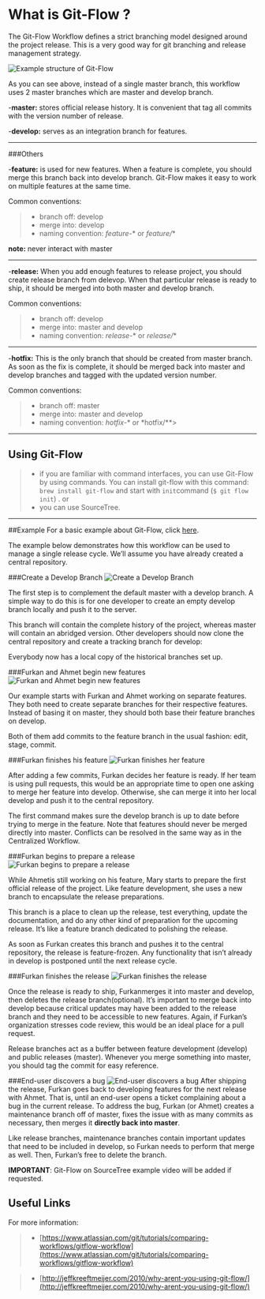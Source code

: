 




What is Git-Flow ?
===================

The Git-Flow Workflow defines a strict branching model designed around the project release. This is a very good way for git branching and release management strategy.

![Example structure of Git-Flow](https://www.atlassian.com/git/images/tutorials/collaborating/comparing-workflows/gitflow-workflow/05.svg)

As you can see above, instead of a single master branch, this workflow uses 2 master branches which are master and develop branch.

-**master:** stores official release history. It is convenient that tag all commits with the version number of release.


-**develop:** serves as an integration branch for features.

----------

###Others

-**feature:** is used for new features. When a feature is complete, you should merge this branch back into develop branch. Git-Flow makes it easy to work on multiple features at the same time.

Common conventions:
>- branch off: develop
>- merge into: develop
>- naming convention: *feature-** or *feature/**

**note:** never interact with master

----------
-**release:** When you add enough features to release project, you should create release branch from delevop. When that particular release is ready to ship, it should be merged into both master and develop branch.

Common conventions:
>- branch off: develop
>- merge into: master and develop
>- naming convention: *release-** or *release/**

----------
-**hotfix:** This is the only branch that should be created from master branch. As soon as the fix is complete, it should be merged back into master and develop branches and tagged with the updated version number.

Common conventions:
>- branch off: master
>- merge into: master and develop
>- naming convention: *hotfix-** or *hotfix/**>

----------

## Using Git-Flow 
>- if you are familiar with command interfaces, you can use Git-Flow by using commands. You can install git-flow with this command: `brew install git-flow` and start with `init`command (`$ git flow init`) .
or
>- you can use SourceTree.


---------

##Example
For a basic example about Git-Flow, click [here](https://www.atlassian.com/git/tutorials/comparing-workflows/gitflow-workflow).

The example below demonstrates how this workflow can be used to manage a single release cycle. We’ll assume you have already created a central repository.

###Create a Develop Branch
![Create a Develop Branch](https://www.atlassian.com/git/images/tutorials/collaborating/comparing-workflows/gitflow-workflow/06.svg)

The first step is to complement the default master with a develop branch. A simple way to do this is for one developer to create an empty develop branch locally and push it to the server.

This branch will contain the complete history of the project, whereas master will contain an abridged version. Other developers should now clone the central repository and create a tracking branch for develop:

Everybody now has a local copy of the historical branches set up.

###Furkan and Ahmet begin new features
![Furkan and Ahmet begin new features](https://www.atlassian.com/git/images/tutorials/collaborating/comparing-workflows/gitflow-workflow/07.svg)

Our example starts with Furkan and Ahmet working on separate features. They both need to create separate branches for their respective features. Instead of basing it on master, they should both base their feature branches on develop.

Both of them add commits to the feature branch in the usual fashion: edit, stage, commit.

###Furkan finishes his feature
![Furkan finishes her feature](https://www.atlassian.com/git/images/tutorials/collaborating/comparing-workflows/gitflow-workflow/08.svg)

After adding a few commits, Furkan decides her feature is ready. If her team is using pull requests, this would be an appropriate time to open one asking to merge her feature into develop. Otherwise, she can merge it into her local develop and push it to the central repository.

The first command makes sure the develop branch is up to date before trying to merge in the feature. Note that features should never be merged directly into master. Conflicts can be resolved in the same way as in the Centralized Workflow.

###Furkan begins to prepare a release
![Furkan begins to prepare a release](https://www.atlassian.com/git/images/tutorials/collaborating/comparing-workflows/gitflow-workflow/09.svg)

While Ahmetis still working on his feature, Mary starts to prepare the first official release of the project. Like feature development, she uses a new branch to encapsulate the release preparations. 

This branch is a place to clean up the release, test everything, update the documentation, and do any other kind of preparation for the upcoming release. It’s like a feature branch dedicated to polishing the release.

As soon as Furkan creates this branch and pushes it to the central repository, the release is feature-frozen. Any functionality that isn’t already in develop is postponed until the next release cycle.

###Furkan finishes the release
![Furkan finishes the release](https://www.atlassian.com/git/images/tutorials/collaborating/comparing-workflows/gitflow-workflow/10.svg)

Once the release is ready to ship, Furkanmerges it into master and develop, then deletes the release branch(optional). It’s important to merge back into develop because critical updates may have been added to the release branch and they need to be accessible to new features. Again, if Furkan’s organization stresses code review, this would be an ideal place for a pull request.

Release branches act as a buffer between feature development (develop) and public releases (master). Whenever you merge something into master, you should tag the commit for easy reference.

###End-user discovers a bug
![End-user discovers a bug](https://www.atlassian.com/git/images/tutorials/collaborating/comparing-workflows/gitflow-workflow/11.svg)
After shipping the release, Furkan goes back to developing features for the next release with Ahmet. That is, until an end-user opens a ticket complaining about a bug in the current release. To address the bug, Furkan (or Ahmet) creates a maintenance branch off of master, fixes the issue with as many commits as necessary, then merges it **directly back into master**.

Like release branches, maintenance branches contain important updates that need to be included in develop, so Furkan needs to perform that merge as well. Then, Furkan’s free to delete the branch.

**IMPORTANT**: Git-Flow on SourceTree example video will be added if requested.

Useful Links
------
For more information:
>- [https://www.atlassian.com/git/tutorials/comparing-workflows/gitflow-workflow](https://www.atlassian.com/git/tutorials/comparing-workflows/gitflow-workflow)

>- [http://jeffkreeftmeijer.com/2010/why-arent-you-using-git-flow/](http://jeffkreeftmeijer.com/2010/why-arent-you-using-git-flow/)
